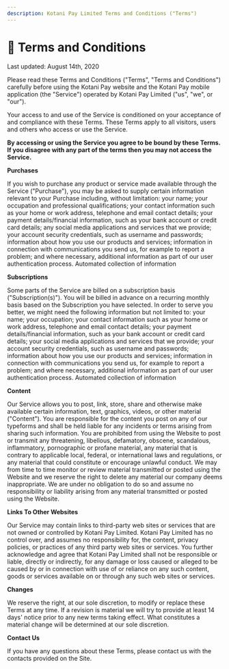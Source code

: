 ```yaml
---
description: Kotani Pay Limited Terms and Conditions ("Terms")
---
```


# 🤝 Terms and Conditions

Last updated: August 14th, 2020

Please read these Terms and Conditions ("Terms", "Terms and Conditions") carefully before using the Kotani Pay website and the Kotani Pay mobile application (the "Service") operated by Kotani Pay Limited ("us", "we", or "our").

Your access to and use of the Service is conditioned on your acceptance of and compliance with these Terms. These Terms apply to all visitors, users and others who access or use the Service.

**By accessing or using the Service you agree to be bound by these Terms. If you disagree with any part of the terms then you may not access the Service.**

**Purchases**

If you wish to purchase any product or service made available through the Service ("Purchase"), you may be asked to supply certain information relevant to your Purchase including, without limitation: your name; your occupation and professional qualifications; your contact information such as your home or work address, telephone and email contact details; your payment details/financial information, such as your bank account or credit card details; any social media applications and services that we provide; your account security credentials, such as username and passwords; information about how you use our products and services; information in connection with communications you send us, for example to report a problem; and where necessary, additional information as part of our user authentication process. Automated collection of information

**Subscriptions**

Some parts of the Service are billed on a subscription basis ("Subscription(s)"). You will be billed in advance on a recurring monthly basis based on the Subscription you have selected. In order to serve you better, we might need the following information but not limited to: your name; your occupation; your contact information such as your home or work address, telephone and email contact details; your payment details/financial information, such as your bank account or credit card details; your social media applications and services that we provide; your account security credentials, such as username and passwords; information about how you use our products and services; information in connection with communications you send us, for example to report a problem; and where necessary, additional information as part of our user authentication process. Automated collection of information

**Content**

Our Service allows you to post, link, store, share and otherwise make available certain information, text, graphics, videos, or other material ("Content"). You are responsible for the content you post on any of our typeforms and shall be held liable for any incidents or terms arising from sharing such information. You are prohibited from using the Website to post or transmit any threatening, libellous, defamatory, obscene, scandalous, inflammatory, pornographic or profane material, any material that is contrary to applicable local, federal, or international laws and regulations, or any material that could constitute or encourage unlawful conduct. We may from time to time monitor or review material transmitted or posted using the Website and we reserve the right to delete any material our company deems inappropriate. We are under no obligation to do so and assume no responsibility or liability arising from any material transmitted or posted using the Website.

**Links To Other Websites**

Our Service may contain links to third-party web sites or services that are not owned or controlled by Kotani Pay Limited. Kotani Pay Limited has no control over, and assumes no responsibility for, the content, privacy policies, or practices of any third party web sites or services. You further acknowledge and agree that Kotani Pay Limited shall not be responsible or liable, directly or indirectly, for any damage or loss caused or alleged to be caused by or in connection with use of or reliance on any such content, goods or services available on or through any such web sites or services.

**Changes**

We reserve the right, at our sole discretion, to modify or replace these Terms at any time. If a revision is material we will try to provide at least 14 days' notice prior to any new terms taking effect. What constitutes a material change will be determined at our sole discretion.

**Contact Us**

If you have any questions about these Terms, please contact us with the contacts provided on the Site.
